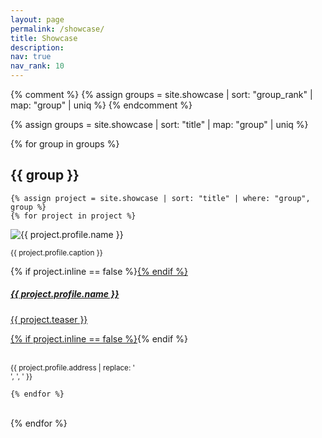 ```yaml
---
layout: page
permalink: /showcase/
title: Showcase
description: 
nav: true
nav_rank: 10
---
```


{% comment %} 
{% assign groups = site.showcase | sort: "group_rank" | map: "group" | uniq %} 
{% endcomment %}

<!--this Liquid command looks in the Collection "projects" that was created through a directory named projects + adding it as a collection in _config.yml file. It sorts it by the variable you specify in teh frontmatter for each project markdown file - ex. group_rank, lastname, etc. The map command then puts them into a few buckets based on  "group" - defined in the frontmatter of each of the individual project pages - ex. "Principal Investigators". It goes through and only looks at unique values for all pages listed in here. We can change this and/or add different categories/designations - ex. "Faculty" "Researchers" etc. or a "school" category for "University of Colorado Denver" "CU Boulder" etc.  -->

{% assign groups = site.showcase | sort: "title" | map: "group" | uniq %}

{% for group in groups %}

## {{ group }}

	{% assign project = site.showcase | sort: "title" | where: "group", group %}
	{% for project in project %}


<p>
    <div class="card {% if project.inline == false %}hoverable{% endif %}">
        <div class="row no-gutters">
            <div class="col-md-6">
                <img src="{{ '/assets/img/' | append: project.profile.image | relative_url }}" class="card-img img-fluid" alt="{{ project.profile.name }}" />
		    <p class="card-text"><small class="test-muted">
                        {{ project.profile.caption }}</p></small></div>
            </div>
            <div class="col-md-6">
                <div class="card-body">
                    {% if project.inline == false %}<a href="{{ project.url | relative_url }}">{% endif %}
                    <h5 class="card-title">{{ project.profile.name }}</h5>
                    <p class="card-text">
                        {{ project.teaser }}
                    </p>
                    {% if project.inline == false %}</a>{% endif %}
                    <p class="card-text">
                        <br><small class="test-muted"><i class="fas fa-thumbtack"></i> {{ project.profile.address | replace: '<br />', ', ' }}</small> 
                    </p>
                </div>
            </div>
        </div>
    </div>
</p>

	{% endfor %}
<br>
{% endfor %}


